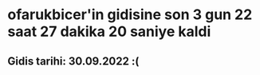 # ofarukbicer'in gidisine son 3 gun 22 saat 27 dakika 20 saniye kaldi

## Gidis tarihi: 30.09.2022 :(